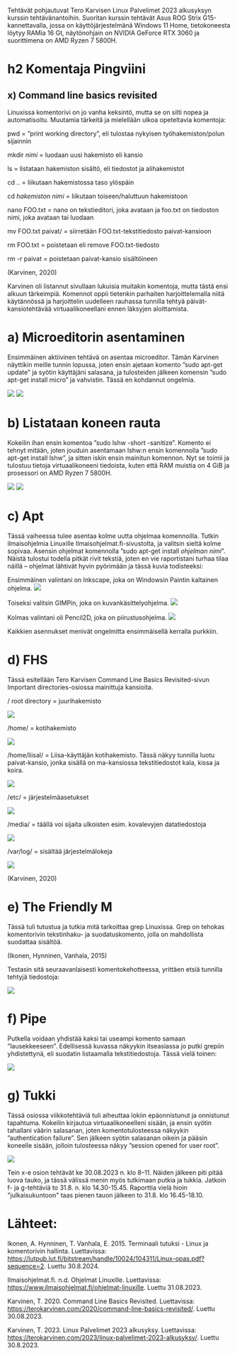 Tehtävät pohjautuvat Tero Karvisen Linux Palvelimet 2023 alkusyksyn kurssin tehtävänantoihin. 
Suoritan kurssin tehtävät Asus ROG Strix G15-kannettavalla, jossa on käyttöjärjestelmänä Windows 11 Home, tietokoneesta löytyy RAMia 16 Gt, 
näytönohjain on NVIDIA GeForce RTX 3060 ja suorittimena on AMD Ryzen 7 5800H.

# h2 Komentaja Pingviini
  ## x) Command line basics revisited

Linuxissa komentorivi on jo vanha keksintö, mutta se on silti nopea ja automatisoitu.
Muutamia tärkeitä ja mielellään ulkoa opeteltavia komentoja:

pwd = ”print working directory”, eli tulostaa nykyisen työhakemiston/polun sijainnin

mkdir *nimi* = luodaan uusi hakemisto eli kansio

ls = listataan hakemiston sisältö, eli tiedostot ja alihakemistot

cd .. = liikutaan hakemistossa taso ylöspäin

cd *hakemiston nimi* = liikutaan toiseen/haluttuun hakemistoon

nano FOO.txt = nano on tekstieditori, joka avataan ja foo.txt on tiedoston nimi, joka avataan tai luodaan

mv FOO.txt paivat/ = siirretään FOO.txt-tekstitiedosto paivat-kansioon

rm FOO.txt = poistetaan eli remove FOO.txt-tiedosto

rm -r paivat = poistetaan paivat-kansio sisältöineen

(Karvinen, 2020)

Karvinen oli listannut sivullaan lukuisia muitakin komentoja, mutta tästä ensi alkuun tärkeimpiä. Komennot oppii tietenkin parhaiten harjoittelemalla niitä käytännössä ja harjoittelin uudelleen rauhassa tunnilla tehtyä päivät-kansiotehtävää virtuaalikoneellani ennen läksyjen aloittamista.

# a) Microeditorin asentaminen
Ensimmäinen aktiivinen tehtävä on asentaa microeditor. Tämän Karvinen näyttikin meille tunnin lopussa, joten ensin ajetaan komento ”sudo apt-get update” ja syötin käyttäjäni salasana, 
ja tulosteiden jälkeen komensin ”sudo apt-get install micro” ja vahvistin. Tässä en kohdannut ongelmia.

![](https://github.com/LiisaLesonen/linux-palvelimet/blob/main/images/2update.png)
![](https://github.com/LiisaLesonen/linux-palvelimet/blob/main/images/2micro.png)

# b) Listataan koneen rauta
Kokeilin ihan ensin komentoa ”sudo lshw -short -sanitize”. Komento ei tehnyt mitään, joten jouduin asentamaan lshw:n ensin komennolla ”sudo apt-get install lshw”, 
ja sitten iskin ensin mainitun komennon. Nyt se toimii ja tulostuu tietoja virtuaalikoneeni tiedoista, kuten että RAM muistia on 4 GiB ja prosessori on AMD Ryzen 7 5800H.

![](https://github.com/LiisaLesonen/linux-palvelimet/blob/main/images/3lshw.png)
![](https://github.com/LiisaLesonen/linux-palvelimet/blob/main/images/4speksit.png)

# c) Apt
Tässä vaiheessa tulee asentaa kolme uutta ohjelmaa komennoilla. Tutkin ilmaisohjelmia Linuxille Ilmaisohjelmat.fi-sivustolta, ja valitsin sieltä kolme sopivaa. Asensin ohjelmat komennolla ”sudo apt-get install *ohjelman nimi*”. 
Näistä tulostui todella pitkät rivit tekstiä, joten en vie raportistani turhaa tilaa näillä – ohjelmat lähtivät hyvin pyörimään ja tässä kuvia todisteeksi:

Ensimmäinen valintani on Inkscape, joka on Windowsin Paintin kaltainen ohjelma.
![](https://github.com/LiisaLesonen/linux-palvelimet/blob/main/images/inkscape1.png)

Toiseksi valitsin GIMPin, joka on kuvankäsittelyohjelma.
![](https://github.com/LiisaLesonen/linux-palvelimet/blob/main/images/gimp1.png)

Kolmas valintani oli Pencil2D, joka on piirustusohjelma.
![](https://github.com/LiisaLesonen/linux-palvelimet/blob/main/images/pencil2d.png)

Kaikkien asennukset menivät ongelmitta ensimmäisellä kerralla purkkiin.

# d) FHS
Tässä esitellään Tero Karvisen Command Line Basics Revisited-sivun Important directories-osiossa mainittuja kansioita.

/ root directory = juurihakemisto

![](https://github.com/LiisaLesonen/linux-palvelimet/blob/main/images/2root.png)

/home/ = kotihakemisto

![](https://github.com/LiisaLesonen/linux-palvelimet/blob/main/images/2home.png)

/home/liisal/ = Liisa-käyttäjän kotihakemisto. Tässä näkyy tunnilla luotu paivat-kansio, jonka sisällä on ma-kansiossa tekstitiedostot kala, kissa ja koira.

![](https://github.com/LiisaLesonen/linux-palvelimet/blob/main/images/2homeliisa.png)

/etc/ = järjestelmäasetukset

![](https://github.com/LiisaLesonen/linux-palvelimet/blob/main/images/2etc.png)

/media/ = täällä voi sijaita ulkoisten esim. kovalevyjen datatiedostoja

![](https://github.com/LiisaLesonen/linux-palvelimet/blob/main/images/2media.png)

/var/log/ = sisältää järjestelmälokeja

![](https://github.com/LiisaLesonen/linux-palvelimet/blob/main/images/2varlog.png)

(Karvinen, 2020)

# e) The Friendly M
Tässä tuli tutustua ja tutkia mitä tarkoittaa grep Linuxissa. Grep on tehokas komentorivin tekstinhaku- ja suodatuskomento, jolla on mahdollista suodattaa sisältöä.

(Ikonen, Hynninen, Vanhala, 2015)

Testasin sitä seuraavanlaisesti komentokehotteessa, yrittäen etsiä tunnilla tehtyjä tiedostoja:

![](https://github.com/LiisaLesonen/linux-palvelimet/blob/main/images/grep1.png)

# f) Pipe
Putkella voidaan yhdistää kaksi tai useampi komento samaan ”lausekkeeseen”. Edellisessä kuvassa näkyykin itseasiassa jo putki grepiin yhdistettynä, 
eli suodatin listaamalla tekstitiedostoja. Tässä vielä toinen:

![](https://github.com/LiisaLesonen/linux-palvelimet/blob/main/images/putki1.png)

# g) Tukki
Tässä osiossa viikkotehtäviä tuli aiheuttaa lokiin epäonnistunut ja onnistunut tapahtuma.
Kokeilin kirjautua virtuaalikoneelleni sisään, ja ensin syötin tahallani väärin salasanan, joten komentotulosteessa näkyykin ”authentication failure”. 
Sen jälkeen syötin salasanan oikein ja pääsin koneelle sisään, jolloin tulosteessa näkyy ”session opened for user root”.

![](https://github.com/LiisaLesonen/linux-palvelimet/blob/main/images/loki.png)

Tein x-e osion tehtävät ke 30.08.2023 n. klo 8–11. Näiden jälkeen piti pitää luova tauko, ja tässä välissä menin myös tutkimaan putkia ja tukkia. Jatkoin f- ja g-tehtäviä to 31.8. n. klo 14.30-15.45.
Raporttia vielä hioin "julkaisukuntoon" taas pienen tauon jälkeen to 31.8. klo 16.45-18.10.

# Lähteet:
Ikonen, A. Hynninen, T. Vanhala, E. 2015. Terminaali tutuksi - Linux ja komentorivin hallinta. Luettavissa: https://lutpub.lut.fi/bitstream/handle/10024/104311/Linux-opas.pdf?sequence=2. Luettu 30.8.2024.

Ilmaisohjelmat.fi. n.d. Ohjelmat Linuxille. Luettavissa: https://www.ilmaisohjelmat.fi/ohjelmat-linuxille. Luettu 31.08.2023.

Karvinen, T. 2020. Command Line Basics Revisited. Luettavissa: https://terokarvinen.com/2020/command-line-basics-revisited/. Luettu 30.08.2023.

Karvinen, T. 2023. Linux Palvelimet 2023 alkusyksy. Luettavissa: https://terokarvinen.com/2023/linux-palvelimet-2023-alkusyksy/. Luettu 30.8.2023.
